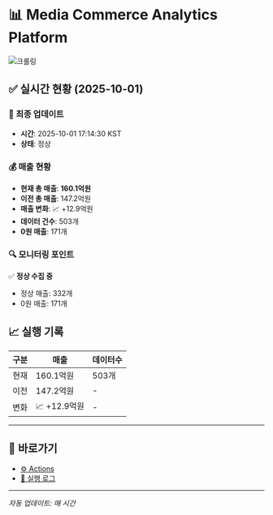 # 📊 Media Commerce Analytics Platform

![크롤링](https://img.shields.io/badge/크롤링-정상-green)

## ✅ 실시간 현황 (2025-10-01)

### 📍 최종 업데이트
- **시간**: 2025-10-01 17:14:30 KST
- **상태**: 정상

### 💰 매출 현황
- **현재 총 매출**: **160.1억원**
- **이전 총 매출**: 147.2억원
- **매출 변화**: 📈 +12.9억원
- **데이터 건수**: 503개
- **0원 매출**: 171개

### 🔍 모니터링 포인트

✅ **정상 수집 중**
- 정상 매출: 332개
- 0원 매출: 171개


## 📈 실행 기록

| 구분 | 매출 | 데이터수 |
|------|------|----------|
| 현재 | 160.1억원 | 503개 |
| 이전 | 147.2억원 | - |
| 변화 | 📈 +12.9억원 | - |

---

## 🔗 바로가기

- [⚙️ Actions](../../actions)
- [📝 실행 로그](../../actions/workflows/daily_scraping.yml)

---

*자동 업데이트: 매 시간*
